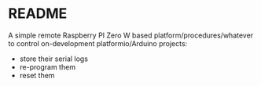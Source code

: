 # README

A simple remote Raspberry PI Zero W based platform/procedures/whatever to control on-development platformio/Arduino projects:

- store their serial logs
- re-program them
- reset them


